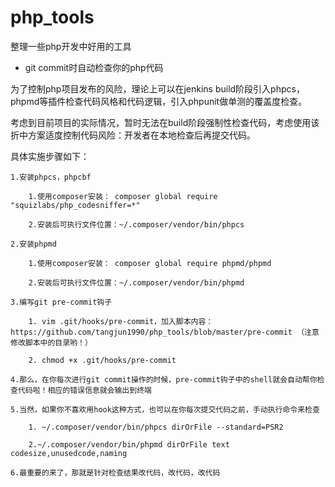 # php_tools

整理一些php开发中好用的工具

* git commit时自动检查你的php代码

为了控制php项目发布的风险，理论上可以在jenkins build阶段引入phpcs，phpmd等插件检查代码风格和代码逻辑，引入phpunit做单测的覆盖度检查。

考虑到目前项目的实际情况，暂时无法在build阶段强制性检查代码，考虑使用该折中方案适度控制代码风险：开发者在本地检查后再提交代码。

具体实施步骤如下：

    1.安装phpcs，phpcbf

        1.使用composer安装： composer global require "squizlabs/php_codesniffer=*"

        2.安装后可执行文件位置：~/.composer/vendor/bin/phpcs

    2.安装phpmd

        1.使用composer安装： composer global require phpmd/phpmd

        2.安装后可执行文件位置：~/.composer/vendor/bin/phpmd

    3.编写git pre-commit钩子

        1. vim .git/hooks/pre-commit，加入脚本内容：https://github.com/tangjun1990/php_tools/blob/master/pre-commit （注意修改脚本中的目录哟！）

        2. chmod +x .git/hooks/pre-commit

    4.那么，在你每次进行git commit操作的时候，pre-commit钩子中的shell就会自动帮你检查代码啦！相应的错误信息就会输出到终端

    5.当然，如果你不喜欢用hook这种方式，也可以在你每次提交代码之前，手动执行命令来检查

        1. ~/.composer/vendor/bin/phpcs dirOrFile --standard=PSR2

        2.~/.composer/vendor/bin/phpmd dirOrFile text codesize,unusedcode,naming

    6.最重要的来了，那就是针对检查结果改代码，改代码，改代码
